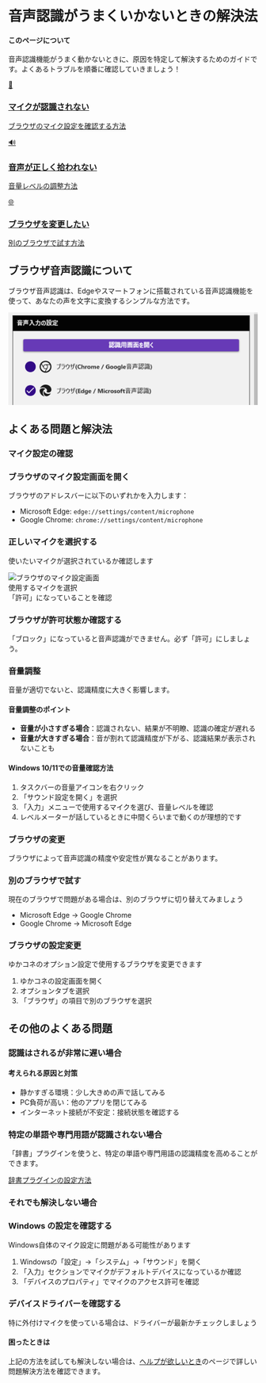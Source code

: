# 音声認識がうまくいかないときの解決法

<div class="tips-box">
  <h4>このページについて</h4>
  <p>音声認識機能がうまく動かないときに、原因を特定して解決するためのガイドです。よくあるトラブルを順番に確認していきましょう！</p>
</div>

<div class="purpose-grid">
  <a href="#_2" class="purpose-card">
    <div class="purpose-icon">🎤</div>
    <h3>マイクが認識されない</h3>
    <p>ブラウザのマイク設定を確認する方法</p>
  </a>
  <a href="#_3" class="purpose-card">
    <div class="purpose-icon">🔊</div>
    <h3>音声が正しく拾われない</h3>
    <p>音量レベルの調整方法</p>
  </a>
  <a href="#_4" class="purpose-card">
    <div class="purpose-icon">🌐</div>
    <h3>ブラウザを変更したい</h3>
    <p>別のブラウザで試す方法</p>
  </a>
</div>

## ブラウザ音声認識について

ブラウザ音声認識は、Edgeやスマートフォンに搭載されている音声認識機能を使って、あなたの声を文字に変換するシンプルな方法です。

![音声認識モード選択画面](images/startup_asr_p01.png)

## よくある問題と解決法

### マイク設定の確認

<div class="step-guide">
  <div class="step-item">
    <h3>ブラウザのマイク設定画面を開く</h3>
    <p>ブラウザのアドレスバーに以下のいずれかを入力します：</p>
    <ul>
      <li>Microsoft Edge: <code>edge://settings/content/microphone</code></li>
      <li>Google Chrome: <code>chrome://settings/content/microphone</code></li>
    </ul>
  </div>
  
  <div class="step-item">
    <h3>正しいマイクを選択する</h3>
    <p>使いたいマイクが選択されているか確認します</p>
    <div class="annotated-image">
      <img src="../images/startup_asr_p02.png" alt="ブラウザのマイク設定画面">
      <div class="annotation" style="top: 30%; left: 70%;">
        使用するマイクを選択
      </div>
      <div class="annotation" style="top: 60%; left: 75%;">
        「許可」になっていることを確認
      </div>
    </div>
  </div>
  
  <div class="step-item">
    <h3>ブラウザが許可状態か確認する</h3>
    <p>「ブロック」になっていると音声認識ができません。必ず「許可」にしましょう。</p>
  </div>
</div>

### 音量調整

音量が適切でないと、認識精度に大きく影響します。

<div class="tips-box">
  <h4>音量調整のポイント</h4>
  <ul>
    <li><strong>音量が小さすぎる場合</strong>：認識されない、結果が不明瞭、認識の確定が遅れる</li>
    <li><strong>音量が大きすぎる場合</strong>：音が割れて認識精度が下がる、認識結果が表示されないことも</li>
  </ul>
</div>

#### Windows 10/11での音量確認方法

1. タスクバーの音量アイコンを右クリック
2. 「サウンド設定を開く」を選択
3. 「入力」メニューで使用するマイクを選び、音量レベルを確認
4. レベルメーターが話しているときに中間くらいまで動くのが理想的です

### ブラウザの変更

ブラウザによって音声認識の精度や安定性が異なることがあります。

<div class="step-guide">
  <div class="step-item">
    <h3>別のブラウザで試す</h3>
    <p>現在のブラウザで問題がある場合は、別のブラウザに切り替えてみましょう</p>
    <ul>
      <li>Microsoft Edge → Google Chrome</li>
      <li>Google Chrome → Microsoft Edge</li>
    </ul>
  </div>
  
  <div class="step-item">
    <h3>ブラウザの設定変更</h3>
    <p>ゆかコネのオプション設定で使用するブラウザを変更できます</p>
    <ol>
      <li>ゆかコネの設定画面を開く</li>
      <li>オプションタブを選択</li>
      <li>「ブラウザ」の項目で別のブラウザを選択</li>
    </ol>
  </div>
</div>

## その他のよくある問題

### 認識はされるが非常に遅い場合

<div class="tips-box">
  <h4>考えられる原因と対策</h4>
  <ul>
    <li>静かすぎる環境：少し大きめの声で話してみる</li>
    <li>PC負荷が高い：他のアプリを閉じてみる</li>
    <li>インターネット接続が不安定：接続状態を確認する</li>
  </ul>
</div>

### 特定の単語や専門用語が認識されない場合

「辞書」プラグインを使うと、特定の単語や専門用語の認識精度を高めることができます。

<a href="../../plugin/plugin_dictionary/" class="md-button">辞書プラグインの設定方法</a>

### それでも解決しない場合

<div class="step-guide">
  <div class="step-item">
    <h3>Windows の設定を確認する</h3>
    <p>Windows自体のマイク設定に問題がある可能性があります</p>
    <ol>
      <li>Windowsの「設定」→「システム」→「サウンド」を開く</li>
      <li>「入力」セクションでマイクがデフォルトデバイスになっているか確認</li>
      <li>「デバイスのプロパティ」でマイクのアクセス許可を確認</li>
    </ol>
  </div>
  
  <div class="step-item">
    <h3>デバイスドライバーを確認する</h3>
    <p>特に外付けマイクを使っている場合は、ドライバーが最新かチェックしましょう</p>
  </div>
</div>

<div class="tips-box">
  <h4>困ったときは</h4>
  <p>上記の方法を試しても解決しない場合は、<a href="../../qa/before_help/">ヘルプが欲しいとき</a>のページで詳しい問題解決方法を確認できます。</p>
</div>
